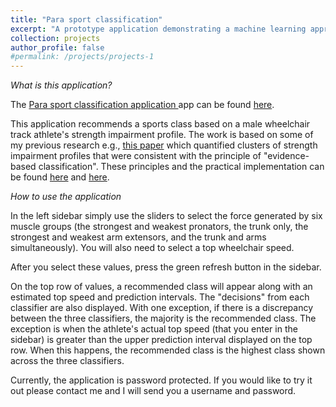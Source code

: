 ```yaml
---
title: "Para sport classification"
excerpt: "A prototype application demonstrating a machine learning approach to advise a class for a given strength impairment profile <br/><img src='/images/wheeltrack.jpg'>"
collection: projects
author_profile: false
#permalink: /projects/projects-1
---
```




*What is this application?*  

The <a href="https://gamespeed.shinyapps.io/paraclass/" target="_blank">Para sport classification application </a> app can be found <a href="https://gamespeed.shinyapps.io/paraclass/" target="_blank">here</a>.


This application recommends a sports class based on a male wheelchair track athlete's strength impairment profile. The work is based on some of my previous research e.g., <a href="https://pubmed.ncbi.nlm.nih.gov/29175826/" target="_blank">this paper</a> which quantified clusters of strength impairment profiles that were consistent with the principle of "evidence-based classification". These principles and the practical implementation can be found <a href="https://pubmed.ncbi.nlm.nih.gov/25134747/" target="_blank">here</a> and <a href="https://pubmed.ncbi.nlm.nih.gov/29627091/" target="_blank">here</a>.


*How to use the application*

In the left sidebar simply use the sliders to select the force generated by six muscle groups (the strongest and weakest pronators, the trunk only, the strongest and weakest arm extensors, and the trunk and arms simultaneously). You will also need to select a top wheelchair speed.

After you select these values, press the green refresh button in the sidebar.

On the top row of values, a recommended class will appear along with an estimated top speed and prediction intervals. The "decisions" from each classifier are also displayed. With one exception, if there is a discrepancy between the three classifiers, the majority is the recommended class. The exception is when the athlete's actual top speed (that you enter in the sidebar) is greater than the upper prediction interval displayed on the top row. When this happens, the recommended class is the highest class shown across the three classifiers.

Currently, the application is password protected. If you would like to try it out please contact me and I will send you a username and password.



